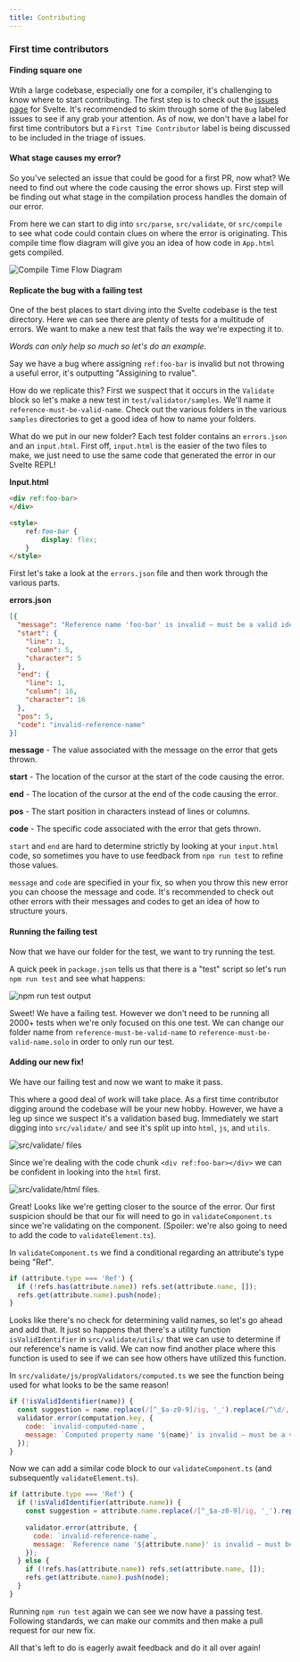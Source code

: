 ```yaml
---
title: Contributing
---
```


### First time contributors

#### Finding square one

Wtih a large codebase, especially one for a compiler, it's challenging to know where to start contributing. The first step is to check out the [issues page](https://github.com/sveltejs/svelte/issues) for Svelte. It's recommended to skim through some of the `Bug` labeled issues to see if any grab your attention. As of now, we don't have a label for first time contributors but a `First Time Contributor` label is being discussed to be included in the triage of issues.

#### What stage causes my error?

So you've selected an issue that could be good for a first PR, now what? We need to find out where the code causing the error shows up. First step will be finding out what stage in the compilation process handles the domain of our error.

From here we can start to dig into `src/parse`, `src/validate`, or `src/compile` to see what code could contain clues on where the error is originating. This compile time flow diagram will give you an idea of how code in `App.html` gets compiled.

![Compile Time Flow Diagram](../../assets/images/svelte_compile_flow_diagram.svg)

#### Replicate the bug with a failing test

One of the best places to start diving into the Svelte codebase is the test directory. Here we can see there are plenty of tests for a multitude of errors. We want to make a new test that fails the way we're expecting it to. 

*Words can only help so much so let's do an example.*

Say we have a bug where assigning `ref:foo-bar` is invalid but not throwing a useful error, it's outputting "Assigining to rvalue".

How do we replicate this? First we suspect that it occurs in the `Validate` block so let's make a new test in `test/validator/samples`. We'll name it `reference-must-be-valid-name`. Check out the various folders in the various `samples` directories to get a good idea of how to name your folders. 

What do we put in our new folder? Each test folder contains an `errors.json` and an `input.html`. First off, `input.html` is the easier of the two files to make, we just need to use the same code that generated the error in our Svelte REPL!

**Input.html**
```html
<div ref:foo-bar>
</div>

<style>
	ref:foo-bar {
		display: flex;
	}
</style>
```

First let's take a look at the `errors.json` file and then work through the various parts.

**errors.json**
```json
[{
  "message": "Reference name 'foo-bar' is invalid — must be a valid identifier such as foo_bar",
  "start": {
    "line": 1,
    "column": 5,
    "character": 5 
  },
  "end": {
    "line": 1,
    "column": 16,
    "character": 16
  },
  "pos": 5,
  "code": "invalid-reference-name"
}]
```

**message** - The value associated with the message on the error that gets thrown.

**start** - The location of the cursor at the start of the code causing the error. 

**end** - The location of the cursor at the end of the code causing the error.

**pos** - The start position in characters instead of lines or columns.

**code** - The specific code associated with the error that gets thrown.

`start` and `end` are hard to determine strictly by looking at your `input.html` code, so sometimes you have to use feedback from `npm run test` to refine those values.

`message` and `code` are specified in your fix, so when you throw this new error you can choose the message and code. It's recommended to check out other errors with their messages and codes to get an idea of how to structure yours.

#### Running the failing test

Now that we have our folder for the test, we want to try running the test.

A quick peek in `package.json` tells us that there is a "test" script so let's run `npm run test` and
see what happens:

![npm run test output](../../assets/images/svelte_npm_run_test_output.png)

Sweet! We have a failing test. However we don't need to be running all 2000+ tests when we're only focused on this one test. We can change our folder name from `reference-must-be-valid-name` to `reference-must-be-valid-name.solo` in order to only run our test.

#### Adding our new fix!

We have our failing test and now we want to make it pass.

This where a good deal of work will take place. As a first time contributor digging around the codebase will be your new hobby. However, we have a leg up since we suspect it's a validation based bug. Immediately we start digging into `src/validate/` and see it's split up into `html`, `js`, and `utils`.

![src/validate/ files](../../assets/images/svelte_src_validate_files.png)

Since we're dealing with the code chunk `<div ref:foo-bar></div>` we can be confident in looking into the `html` first.

![src/validate/html files](../../assets/images/svelte_src_validate_html.png).

Great! Looks like we're getting closer to the source of the error. Our first suspicion should be that our fix will need to go in `validateComponent.ts` since we're validating on the component. (Spoiler: we're also going to need to add the code to `validateElement.ts`).

In `validateComponent.ts` we find a conditional regarding an attribute's type being "Ref". 

```js
if (attribute.type === 'Ref') {
  if (!refs.has(attribute.name)) refs.set(attribute.name, []);
  refs.get(attribute.name).push(node);
}
```

Looks like there's no check for determining valid names, so let's go ahead and add that. It just so happens that there's a utility function `isValidIdentifier` in `src/validate/utils/` that we can use to determine if our reference's name is valid. We can now find another place where this function is used to see if we can see how others have utilized this function.

In `src/validate/js/propValidators/computed.ts` we see the function being used for what looks to be the same reason! 


```js
if (!isValidIdentifier(name)) {
  const suggestion = name.replace(/[^_$a-z0-9]/ig, '_').replace(/^\d/, '_$&');
  validator.error(computation.key, {
    code: `invalid-computed-name`,
    message: `Computed property name '${name}' is invalid — must be a valid identifier such as ${suggestion}`
  });
}
```

Now we can add a similar code block to our `validateComponent.ts` (and subsequently `validateElement.ts`).

```js
if (attribute.type === 'Ref') {
  if (!isValidIdentifier(attribute.name)) {
    const suggestion = attribute.name.replace(/[^_$a-z0-9]/ig, '_').replace(/^\d/, '_$&');
    
    validator.error(attribute, {
      code: `invalid-reference-name`,
      message: `Reference name '${attribute.name}' is invalid — must be a valid identifier such as ${suggestion}`
    });	
  } else {
    if (!refs.has(attribute.name)) refs.set(attribute.name, []);
    refs.get(attribute.name).push(node);
  }
}
```

Running `npm run test` again we can see we now have a passing test. Following standards, we can make our commits and then make a pull request for our new fix.

All that's left to do is eagerly await feedback and do it all over again!